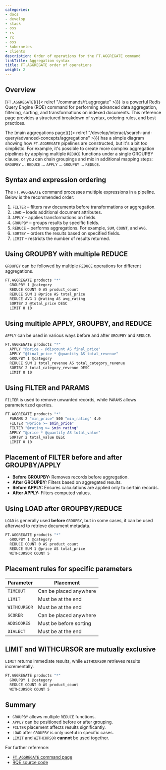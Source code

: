 ```yaml
---
categories:
- docs
- develop
- stack
- oss
- rs
- rc
- oss
- kubernetes
- clients
description: Order of operations for the FT.AGGREGATE command
linkTitle: Aggregation syntax
title: FT.AGGREGATE order of operations
weight: 2
---
```


## Overview

[`FT.AGGREGATE`]({{< relref "/commands/ft.aggregate" >}}) is a powerful Redis Query Engine (RQE) command for performing advanced data aggregation, filtering, sorting, and transformations on indexed documents. This reference page provides a structured breakdown of syntax, ordering rules, and best practices.

The [main aggregations page]({{< relref "/develop/interact/search-and-query/advanced-concepts/aggregations" >}}) has a simple diagram showing how `FT.AGGREGATE` pipelines are constructed, but it's a bit too simplistic. For example, it's possible to create more complex aggregation pipelines by applying multiple `REDUCE` functions under a single GROUPBY clause, or you can chain groupings and mix in additional mapping steps: `GROUPBY` ... `REDUCE` ... `APPLY` ... `GROUPBY` ... `REDUCE`.

## Syntax and expression ordering

The `FT.AGGREGATE` command processes multiple expressions in a pipeline. Below is the recommended order:

1. `FILTER` – filters raw documents before transformations or aggregation.
1. `LOAD` – loads additional document attributes.
1. `APPLY` – applies transformations on fields.
1. `GROUPBY` – groups results by specific fields.
1. `REDUCE` – performs aggregations. For example, `SUM`, `COUNT`, and `AVG`.
1. `SORTBY` – orders the results based on specified fields.
1. `LIMIT` – restricts the number of results returned.

## Using GROUPBY with multiple REDUCE

`GROUPBY` can be followed by multiple `REDUCE` operations for different aggregations.
```sh
FT.AGGREGATE products "*"
  GROUPBY 1 @category
  REDUCE COUNT 0 AS product_count
  REDUCE SUM 1 @price AS total_price
  REDUCE AVG 1 @rating AS avg_rating
  SORTBY 2 @total_price DESC
  LIMIT 0 10
```

## Using multiple APPLY, GROUPBY, and REDUCE

`APPLY` can be used in various ways before and after `GROUPBY` and `REDUCE`.
```sh
FT.AGGREGATE products "*"
  APPLY "@price - @discount AS final_price"
  APPLY "@final_price * @quantity AS total_revenue"
  GROUPBY 1 @category
  REDUCE SUM 1 total_revenue AS total_category_revenue
  SORTBY 2 total_category_revenue DESC
  LIMIT 0 10
```

## Using FILTER and PARAMS

`FILTER` is used to remove unwanted records, while `PARAMS` allows parameterized queries.
```sh
FT.AGGREGATE products "*"
  PARAMS 2 "min_price" 500 "min_rating" 4.0
  FILTER "@price >= $min_price"
  FILTER "@rating >= $min_rating"
  APPLY "@price * @quantity AS total_value"
  SORTBY 2 total_value DESC
  LIMIT 0 10
```

## Placement of FILTER before and after GROUPBY/APPLY

- **Before GROUPBY:** Removes records before aggregation.
- **After GROUPBY:** Filters based on aggregated results.
- **Before APPLY:** Ensures calculations are applied only to certain records.
- **After APPLY:** Filters computed values.

## Using LOAD after GROUPBY/REDUCE

`LOAD` is generally used **before** `GROUPBY`, but in some cases, it can be used afterward to retrieve document metadata.
```sh
FT.AGGREGATE products "*"
  GROUPBY 1 @category
  REDUCE COUNT 0 AS product_count
  REDUCE SUM 1 @price AS total_price
  WITHCURSOR COUNT 5
```

## Placement rules for specific parameters

| Parameter | Placement |
|-----------|----------------|
| `TIMEOUT` | Can be placed anywhere |
| `LIMIT` | Must be at the end |
| `WITHCURSOR` | Must be at the end |
| `SCORER` | Can be placed anywhere |
| `ADDSCORES` | Must be before sorting |
| `DIALECT` | Must be at the end |

## LIMIT and WITHCURSOR are mutually exclusive

`LIMIT` returns immediate results, while `WITHCURSOR` retrieves results incrementally.
```sh
FT.AGGREGATE products "*"
  GROUPBY 1 @category
  REDUCE COUNT 0 AS product_count
  WITHCURSOR COUNT 5
```

## Summary

- `GROUPBY` allows multiple `REDUCE` functions.
- `APPLY` can be positioned before or after grouping.
- `FILTER` placement affects results significantly.
- `LOAD` after `GROUPBY` is only useful in specific cases.
- `LIMIT` and `WITHCURSOR` **cannot** be used together.

For further reference:
- [`FT.AGGREGATE` command page](https://redis.io/docs/latest/commands/ft.aggregate/)
- [RQE source code](https://github.com/RediSearch/RediSearch/tree/master/src/aggregate)

